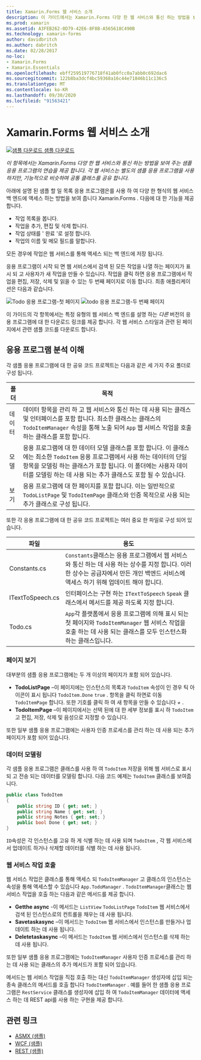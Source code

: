 ```yaml
---
title: Xamarin.Forms 웹 서비스 소개
description: 이 가이드에서는 Xamarin.Forms 다양 한 웹 서비스와 통신 하는 방법을 보여 주는 샘플 응용 프로그램의 연습을 제공 합니다. 각 웹 서비스는 별도의 샘플 응용 프로그램을 사용 하지만, 기능적으로 비슷하며 공통 클래스를 공유 합니다.
ms.prod: xamarin
ms.assetid: A3FEB262-0D79-42E6-8F8B-A565618C490B
ms.technology: xamarin-forms
author: davidbritch
ms.author: dabritch
ms.date: 02/28/2017
no-loc:
- Xamarin.Forms
- Xamarin.Essentials
ms.openlocfilehash: ebff259519776718f41ab0fcc0a7abb0c692dac6
ms.sourcegitcommit: 122b8ba3dcf4bc59368a16c44e71846b11c136c5
ms.translationtype: MT
ms.contentlocale: ko-KR
ms.lasthandoff: 09/30/2020
ms.locfileid: "91563421"
---
```

# <a name="no-locxamarinforms-web-services-introduction"></a>Xamarin.Forms 웹 서비스 소개

[![샘플 다운로드](~/media/shared/download.png) 샘플 다운로드](https://docs.microsoft.com/samples/xamarin/xamarin-forms-samples/webservices-todorest)

_이 항목에서는 Xamarin.Forms 다양 한 웹 서비스와 통신 하는 방법을 보여 주는 샘플 응용 프로그램의 연습을 제공 합니다. 각 웹 서비스는 별도의 샘플 응용 프로그램을 사용 하지만, 기능적으로 비슷하며 공통 클래스를 공유 합니다._

아래에 설명 된 샘플 할 일 목록 응용 프로그램은를 사용 하 여 다양 한 형식의 웹 서비스 백 엔드에 액세스 하는 방법을 보여 줍니다 Xamarin.Forms . 다음에 대 한 기능을 제공 합니다.

- 작업 목록을 봅니다.
- 작업을 추가, 편집 및 삭제 합니다.
- 작업 상태를 ' 완료 '로 설정 합니다.
- 작업의 이름 및 메모 필드를 말합니다.

모든 경우에 작업은 웹 서비스를 통해 액세스 되는 백 엔드에 저장 됩니다.

응용 프로그램이 시작 되 면 웹 서비스에서 검색 된 모든 작업을 나열 하는 페이지가 표시 되 고 사용자가 새 작업을 만들 수 있습니다. 작업을 클릭 하면 응용 프로그램에서 작업을 편집, 저장, 삭제 및 읽을 수 있는 두 번째 페이지로 이동 합니다. 최종 애플리케이션은 다음과 같습니다.

![Todo 응용 프로그램-첫 페이지 ](introduction-images/app-example-1.png)
 ![ todo 응용 프로그램-두 번째 페이지](introduction-images/app-example-2.png)

이 가이드의 각 항목에서는 특정 유형의 웹 서비스 백 엔드를 설명 하는 *다른* 버전의 응용 프로그램에 대 한 다운로드 링크를 제공 합니다. 각 웹 서비스 스타일과 관련 된 페이지에서 관련 샘플 코드를 다운로드 합니다.

## <a name="understand-the-application-anatomy"></a>응용 프로그램 분석 이해

각 샘플 응용 프로그램에 대 한 공유 코드 프로젝트는 다음과 같은 세 가지 주요 폴더로 구성 됩니다.

|폴더|목적|
|--- |--- |
|데이터|데이터 항목을 관리 하 고 웹 서비스와 통신 하는 데 사용 되는 클래스 및 인터페이스를 포함 합니다. 최소한 클래스는 클래스의 `TodoItemManager` 속성을 통해 노출 되어 `App` 웹 서비스 작업을 호출 하는 클래스를 포함 합니다.|
|모델|응용 프로그램에 대 한 데이터 모델 클래스를 포함 합니다. 이 클래스에는 최소한 `TodoItem` 응용 프로그램에서 사용 하는 데이터의 단일 항목을 모델링 하는 클래스가 포함 됩니다. 이 폴더에는 사용자 데이터를 모델링 하는 데 사용 되는 추가 클래스도 포함 될 수 있습니다.|
|보기|응용 프로그램에 대 한 페이지를 포함 합니다. 이는 일반적으로 `TodoListPage` 및 `TodoItemPage` 클래스와 인증 목적으로 사용 되는 추가 클래스로 구성 됩니다.|

또한 각 응용 프로그램에 대 한 공유 코드 프로젝트는 여러 중요 한 파일로 구성 되어 있습니다.

|파일|용도|
|--- |--- |
|Constants.cs|`Constants`클래스는 응용 프로그램에서 웹 서비스와 통신 하는 데 사용 하는 상수를 지정 합니다. 이러한 상수는 공급자에서 만든 개인 백엔드 서비스에 액세스 하기 위해 업데이트 해야 합니다.|
|ITextToSpeech.cs|인터페이스는 구현 하는 `ITextToSpeech` `Speak` 클래스에서 메서드를 제공 하도록 지정 합니다.|
|Todo.cs|`App`각 플랫폼에서 응용 프로그램에 의해 표시 되는 첫 페이지와 `TodoItemManager` 웹 서비스 작업을 호출 하는 데 사용 되는 클래스를 모두 인스턴스화하는 클래스입니다.|

### <a name="view-pages"></a>페이지 보기

대부분의 샘플 응용 프로그램에는 두 개 이상의 페이지가 포함 되어 있습니다.

- **TodoListPage** –이 페이지에는 인스턴스의 목록과 `TodoItem` 속성이 인 경우 틱 아이콘이 표시 됩니다 `TodoItem.Done` `true` . 항목을 클릭 하면로 이동 `TodoItemPage` 합니다. 또한 기호를 클릭 하 여 새 항목을 만들 수 있습니다 *+* .
- **TodoItemPage** –이 페이지에서는 선택 된에 대 한 세부 정보를 표시 하 `TodoItem` 고 편집, 저장, 삭제 및 음성으로 지정할 수 있습니다.

또한 일부 샘플 응용 프로그램에는 사용자 인증 프로세스를 관리 하는 데 사용 되는 추가 페이지가 포함 되어 있습니다.

### <a name="model-the-data"></a>데이터 모델링

각 샘플 응용 프로그램은 클래스를 사용 하 여 `TodoItem` 저장을 위해 웹 서비스로 표시 되 고 전송 되는 데이터를 모델링 합니다. 다음 코드 예제는 `TodoItem` 클래스를 보여줍니다.

```csharp
public class TodoItem
{
    public string ID { get; set; }
    public string Name { get; set; }
    public string Notes { get; set; }
    public bool Done { get; set; }
}
```

`ID`속성은 각 인스턴스를 고유 하 게 식별 하는 데 사용 되며 `TodoItem` , 각 웹 서비스에서 업데이트 하거나 삭제할 데이터를 식별 하는 데 사용 됩니다.

### <a name="invoke-web-service-operations"></a>웹 서비스 작업 호출

웹 서비스 작업은 클래스를 통해 액세스 되 `TodoItemManager` 고 클래스의 인스턴스는 속성을 통해 액세스할 수 있습니다 `App.TodoManager` . `TodoItemManager`클래스는 웹 서비스 작업을 호출 하는 다음과 같은 메서드를 제공 합니다.

- **Getthe async** -이 메서드는 `ListView` `TodoListPage` `TodoItem` 웹 서비스에서 검색 된 인스턴스로의 컨트롤을 채우는 데 사용 됩니다.
- **Savetaskasync** –이 메서드는 `TodoItem` 웹 서비스에서 인스턴스를 만들거나 업데이트 하는 데 사용 됩니다.
- **Deletetaskasync** –이 메서드는 `TodoItem` 웹 서비스에서 인스턴스를 삭제 하는 데 사용 됩니다.

또한 일부 샘플 응용 프로그램에는 `TodoItemManager` 사용자 인증 프로세스를 관리 하는 데 사용 되는 클래스의 추가 메서드가 포함 되어 있습니다.

메서드는 웹 서비스 작업을 직접 호출 하는 대신 `TodoItemManager` 생성자에 삽입 되는 종속 클래스의 메서드를 호출 합니다 `TodoItemManager` . 예를 들어 한 샘플 응용 프로그램은 `RestService` 클래스를 생성자에 삽입 하 여 `TodoItemManager` 데이터에 액세스 하는 데 REST api를 사용 하는 구현을 제공 합니다.

## <a name="related-links"></a>관련 링크

- [ASMX (샘플)](/samples/xamarin/xamarin-forms-samples/webservices-todoasmx)
- [WCF (샘플)](/samples/xamarin/xamarin-forms-samples/webservices-todowcf)
- [REST (샘플)](/samples/xamarin/xamarin-forms-samples/webservices-todorest)